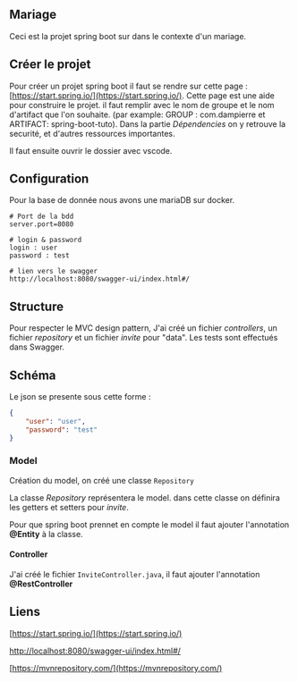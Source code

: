 ## Mariage

Ceci est la projet spring boot sur dans le contexte d'un mariage.


## Créer le projet

Pour créer un projet spring boot il faut se rendre sur cette page : [https://start.spring.io/](https://start.spring.io/).
Cette page est une aide pour construire le projet. il faut remplir avec le nom de groupe et le nom d'artifact que l'on souhaite. (par example: GROUP : com.dampierre et ARTIFACT: spring-boot-tuto).
Dans la partie *Dépendencies* on y retrouve la securité, et d'autres ressources importantes.

Il faut ensuite ouvrir le dossier avec vscode.


## Configuration

Pour la base de donnée nous avons une mariaDB sur docker.

```properties
# Port de la bdd
server.port=8080

# login & password
login : user
password : test

# lien vers le swagger
http://localhost:8080/swagger-ui/index.html#/
```


## Structure

Pour respecter le MVC design pattern, J'ai créé un fichier *controllers*, un fichier *repository* et un fichier *invite* pour "data".
Les tests sont effectués dans Swagger.


## Schéma

Le json se presente sous cette forme :

```json
{
	"user": "user",
	"password": "test"
}
```


### Model

Création du model, on créé une classe `Repository`

La classe *Repository* représentera le model. dans cette classe on définira les getters et setters pour *invite*.

Pour que spring boot prennet en compte le model il faut ajouter l'annotation **@Entity** à la classe.


#### Controller

J'ai créé le fichier `InviteController.java`, il faut ajouter l'annotation **@RestController**


## Liens
[https://start.spring.io/](https://start.spring.io/)

[http://localhost:8080/swagger-ui/index.html#/](http://localhost:8080/swagger-ui/index.html#/)

[https://mvnrepository.com/](https://mvnrepository.com/)



